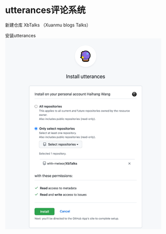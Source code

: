 # utterances评论系统

新建仓库 XbTalks （Xuanmu blogs Talks）

安装utterances
![](img/utterances评论系统/img-2023-02-27-17-01-09.png)

 